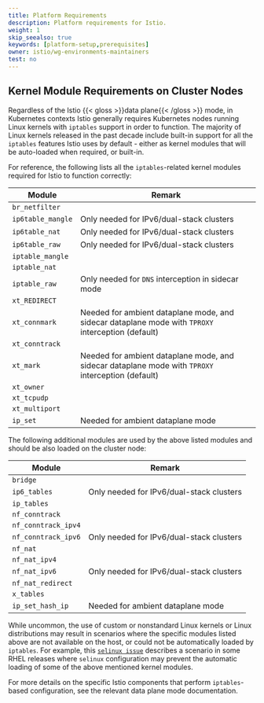 ```yaml
---
title: Platform Requirements
description: Platform requirements for Istio.
weight: 1
skip_seealso: true
keywords: [platform-setup,prerequisites]
owner: istio/wg-environments-maintainers
test: no
---
```


## Kernel Module Requirements on Cluster Nodes

Regardless of the Istio {{< gloss >}}data plane{{< /gloss >}} mode, in Kubernetes contexts Istio generally requires Kubernetes nodes running Linux kernels with `iptables` support in order to function. The majority of Linux kernels released in the past decade include built-in support for all the `iptables` features Istio uses by default - either as kernel modules that will be auto-loaded when required, or built-in.

For reference, the following lists all the `iptables`-related kernel modules required for Istio to function correctly:

| Module | Remark |
| --- | --- |
| `br_netfilter` |  |
| `ip6table_mangle` | Only needed for IPv6/dual-stack clusters |
| `ip6table_nat` | Only needed for IPv6/dual-stack clusters |
| `ip6table_raw` | Only needed for IPv6/dual-stack clusters |
| `iptable_mangle` |  |
| `iptable_nat` |  |
| `iptable_raw` | Only needed for `DNS` interception in sidecar mode |
| `xt_REDIRECT` |  |
| `xt_connmark` | Needed for ambient dataplane mode, and sidecar dataplane mode with `TPROXY` interception (default) |
| `xt_conntrack` |  |
| `xt_mark` | Needed for ambient dataplane mode, and sidecar dataplane mode with `TPROXY` interception (default) |
| `xt_owner` |  |
| `xt_tcpudp` |  |
| `xt_multiport`|  |
| `ip_set`| Needed for ambient dataplane mode |

The following additional modules are used by the above listed modules and should be also loaded on the cluster node:

| Module | Remark |
| --- | --- |
| `bridge` |  |
| `ip6_tables` | Only needed for IPv6/dual-stack clusters |
| `ip_tables` |  |
| `nf_conntrack` |  |
| `nf_conntrack_ipv4` |  |
| `nf_conntrack_ipv6` | Only needed for IPv6/dual-stack clusters |
| `nf_nat` |  |
| `nf_nat_ipv4` |  |
| `nf_nat_ipv6` | Only needed for IPv6/dual-stack clusters |
| `nf_nat_redirect` |  |
| `x_tables` |  |
| `ip_set_hash_ip`| Needed for ambient dataplane mode |

While uncommon, the use of custom or nonstandard Linux kernels or Linux distributions may result in scenarios where the specific modules listed above are not available on the host, or could not be automatically loaded by `iptables`. For example, this [`selinux issue`](https://www.suse.com/support/kb/doc/?id=000020241) describes a scenario in some RHEL releases where `selinux` configuration may prevent the automatic loading of some of the above mentioned kernel modules.

For more details on the specific Istio components that perform `iptables`-based configuration, see the relevant data plane mode documentation.
